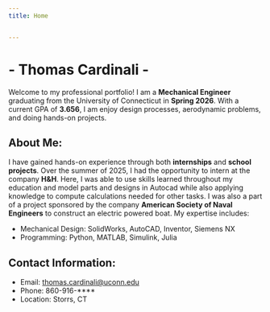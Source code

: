 ```yaml
---
title: Home


---
```

# - Thomas Cardinali -

Welcome to my professional portfolio!  I am a **Mechanical Engineer** graduating from the University of Connecticut in **Spring 2026**. With a current GPA of **3.656**, I am enjoy design processes, aerodynamic problems, and doing hands-on projects.

## About Me:

I have gained hands-on experience through both **internships** and **school projects**. Over the summer of 2025, I had the opportunity to intern at the company **H&H**. Here, I was able to use skills learned throughout my education and model parts and designs in Autocad while also applying knowledge to compute calculations needed for other tasks. I was also a part of a project sponsored by the company **American Society of Naval Engineers** to construct an electric powered boat. My expertise includes: 

- Mechanical Design: SolidWorks, AutoCAD, Inventor, Siemens NX
- Programming: Python, MATLAB, Simulink, Julia

## Contact Information:
- Email: thomas.cardinali@uconn.edu
- Phone: 860-916-****
- Location: Storrs, CT
